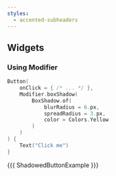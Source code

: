 ```yaml
---
styles:
  - accented-subheaders
---
```


## Widgets

### Using Modifier

```kotlin 0|3,9
Button(
    onClick = { /* ... */ },
    Modifier.boxShadow(
        BoxShadow.of(
            blurRadius = 6.px,
            spreadRadius = 3.px,
            color = Colors.Yellow
        )
    )
) {
    Text("Click me")
}
```

{{{ ShadowedButtonExample }}}
